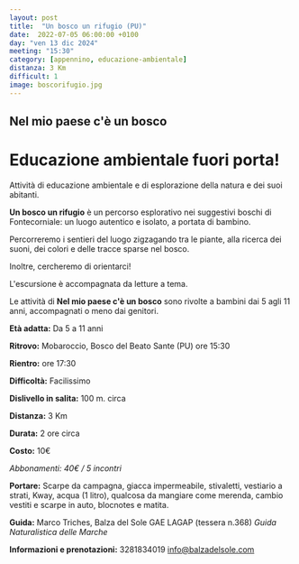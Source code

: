 ```yaml
---
layout: post
title:  "Un bosco un rifugio (PU)"
date:  2022-07-05 06:00:00 +0100
day: "ven 13 dic 2024"
meeting: "15:30"
category: [appennino, educazione-ambientale]
distanza: 3 Km
difficult: 1
image: boscorifugio.jpg
---
```


## Nel mio paese c'è un bosco  

# Educazione ambientale fuori porta! 

Attività di educazione ambientale e di esplorazione della natura e dei suoi abitanti.

**Un bosco un rifugio** è un percorso esplorativo nei suggestivi boschi di Fontecorniale: un luogo autentico e isolato, a portata di bambino.

Percorreremo i sentieri del luogo zigzagando tra le piante, alla ricerca dei suoni, dei colori e delle tracce sparse nel bosco.

Inoltre, cercheremo di orientarci!

L'escursione è accompagnata da letture a tema.

Le attività di **Nel mio paese c'è un bosco** sono rivolte a bambini dai 5 agli 11 anni, accompagnati o meno dai genitori.


**Età adatta:** Da 5 a 11 anni 

**Ritrovo:** Mobaroccio, Bosco del Beato Sante (PU) ore 15:30

**Rientro:** ore 17:30

**Difficoltà:** Facilissimo 

**Dislivello in salita:**  100 m. circa

**Distanza:** 3 Km

**Durata:** 2 ore circa

**Costo:** 10€

*Abbonamenti: 40€ / 5 incontri*

**Portare:** Scarpe da campagna, giacca impermeabile, stivaletti, vestiario a strati, Kway, acqua (1 litro), qualcosa da mangiare come merenda, cambio vestiti e scarpe in auto, blocnotes e matita. 

**Guida:** Marco Triches, Balza del Sole GAE LAGAP (tessera n.368)
*Guida Naturalistica delle Marche*

**Informazioni e prenotazioni:** 3281834019 info@balzadelsole.com
